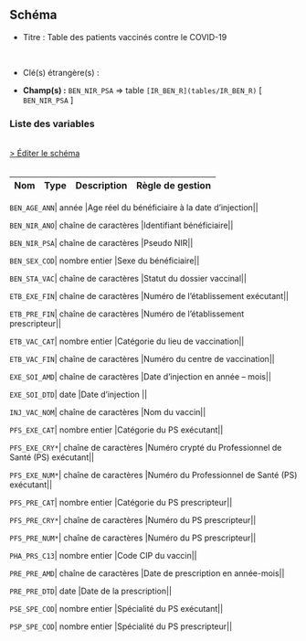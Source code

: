 ## Schéma


- Titre : Table des patients vaccinés contre le COVID-19
<br />



- Clé(s) étrangère(s) : <br />

- **Champ(s) :** `BEN_NIR_PSA`
  => table `[IR_BEN_R](tables/IR_BEN_R)` [ `BEN_NIR_PSA` ]<br />

 
### Liste des variables
<br />
<div>
    <a href="https://gitlab.com/healthdatahub/applications-du-hdh/schema-snds/-/tree/master/schemas/IR_VAC_F/IR_VAC_F.json"
       target="_blank" rel="noopener noreferrer">> Éditer le schéma</a>
</div>
<br />

Nom | Type | Description | Règle de gestion
-|-|-|-



`BEN_AGE_ANN`| année |Age réel du bénéficiaire à la date d’injection||

`BEN_NIR_ANO`| chaîne de caractères |Identifiant bénéficiaire||

`BEN_NIR_PSA`| chaîne de caractères |Pseudo NIR||

`BEN_SEX_COD`| nombre entier |Sexe du bénéficiaire||

`BEN_STA_VAC`| chaîne de caractères |Statut du dossier vaccinal||

`ETB_EXE_FIN`| chaîne de caractères |Numéro de l’établissement exécutant||

`ETB_PRE_FIN`| chaîne de caractères |Numéro de l’établissement prescripteur||

`ETB_VAC_CAT`| nombre entier |Catégorie du lieu de vaccination||

`ETB_VAC_FIN`| chaîne de caractères |Numéro du centre de vaccination||

`EXE_SOI_AMD`| chaîne de caractères |Date d’injection en année – mois||

`EXE_SOI_DTD`| date |Date d’injection ||

`INJ_VAC_NOM`| chaîne de caractères |Nom du vaccin||

`PFS_EXE_CAT`| nombre entier |Catégorie du PS exécutant||

`PFS_EXE_CRY*`| chaîne de caractères |Numéro crypté du Professionnel de Santé (PS) exécutant||

`PFS_EXE_NUM*`| chaîne de caractères |Numéro du Professionnel de Santé (PS) exécutant||

`PFS_PRE_CAT`| nombre entier |Catégorie du PS prescripteur||

`PFS_PRE_CRY*`| chaîne de caractères |Numéro du PS prescripteur||

`PFS_PRE_NUM*`| chaîne de caractères |Numéro du PS prescripteur||

`PHA_PRS_C13`| nombre entier |Code CIP du vaccin||

`PRE_PRE_AMD`| chaîne de caractères |Date de prescription en année-mois||

`PRE_PRE_DTD`| date |Date de la prescription||

`PSE_SPE_COD`| nombre entier |Spécialité du PS exécutant||

`PSP_SPE_COD`| nombre entier |Spécialité du PS prescripteur||
